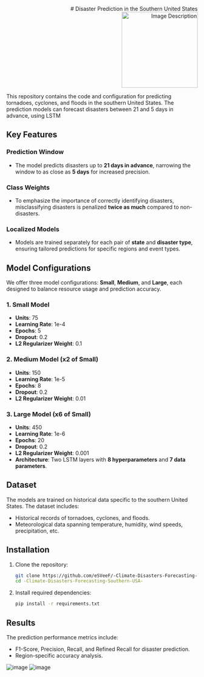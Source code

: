 <p align="right">
  # Disaster Prediction in the Southern United States <img src="https://github.com/user-attachments/assets/e717fc06-f2d4-4ca1-96b6-a78c4a24bd3c" alt="Image Description" width="200" />
</p>

This repository contains the code and configuration for predicting tornadoes, cyclones, and floods in the southern United States. The prediction models can forecast disasters between 21 and 5 days in advance, using LSTM

## Key Features

### Prediction Window
- The model predicts disasters up to **21 days in advance**, narrowing the window to as close as **5 days** for increased precision.

### Class Weights
- To emphasize the importance of correctly identifying disasters, misclassifying disasters is penalized **twice as much** compared to non-disasters.

### Localized Models
- Models are trained separately for each pair of **state** and **disaster type**, ensuring tailored predictions for specific regions and event types.

## Model Configurations
We offer three model configurations: **Small**, **Medium**, and **Large**, each designed to balance resource usage and prediction accuracy.

### 1. Small Model
- **Units**: 75
- **Learning Rate**: 1e-4
- **Epochs**: 5
- **Dropout**: 0.2
- **L2 Regularizer Weight**: 0.1

### 2. Medium Model (x2 of Small)
- **Units**: 150
- **Learning Rate**: 1e-5
- **Epochs**: 8
- **Dropout**: 0.2
- **L2 Regularizer Weight**: 0.01

### 3. Large Model (x6 of Small)
- **Units**: 450
- **Learning Rate**: 1e-6
- **Epochs**: 20
- **Dropout**: 0.2
- **L2 Regularizer Weight**: 0.001
- **Architecture**: Two LSTM layers with **8 hyperparameters** and **7 data parameters**.

## Dataset
The models are trained on historical data specific to the southern United States. The dataset includes:
- Historical records of tornadoes, cyclones, and floods.
- Meteorological data spanning temperature, humidity, wind speeds, precipitation, etc.

## Installation
1. Clone the repository:
   ```bash
   git clone https://github.com/eSVeeF/-Climate-Disasters-Forecasting-Southern-USA-.git
   cd -Climate-Disasters-Forecasting-Southern-USA-
   ```
2. Install required dependencies:
   ```bash
   pip install -r requirements.txt
   ```

## Results
The prediction performance metrics include:
- F1-Score, Precision, Recall, and Refined Recall for disaster prediction.
- Region-specific accuracy analysis.

  
![image](https://github.com/user-attachments/assets/6ef87921-e2c3-4ad9-8a32-e454b2cbe620)
![image](https://github.com/user-attachments/assets/e9055d1e-06d7-4dd1-93f7-f06bc702538a)
